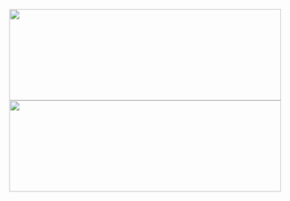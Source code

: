   <img align="center" width="490" height="165" src="https://github-readme-stats.vercel.app/api?username=PascalW07&show_icons=true&hide_border=false&line_height=20&title_color=f69673&icon_color=1b93c9&show_owner=true"/>
  <img align="center" width="490" height="165" src="https://github-readme-stats.vercel.app/api/top-langs/?username=PascalW07&layout=compact"/>
  

